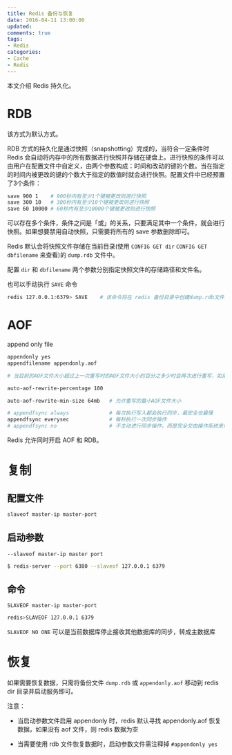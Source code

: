```yaml
---
title: Redis 备份与恢复
date: 2016-04-11 13:00:00
updated:
comments: true
tags:
- Redis
categories:
- Cache
- Redis
---
```


本文介绍 Redis 持久化。

<!--more-->

# RDB

该方式为默认方式。

RDB 方式的持久化是通过快照（snapshotting）完成的，当符合一定条件时 Redis 会自动将内存中的所有数据进行快照并存储在硬盘上。进行快照的条件可以由用户在配置文件中自定义，由两个参数构成：时间和改动的键的个数。当在指定的时间内被更改的键的个数大于指定的数值时就会进行快照。配置文件中已经预置了3个条件：

```bash
save 900 1    # 900秒内有至少1个键被更改则进行快照
save 300 10   # 300秒内有至少10个键被更改则进行快照
save 60 10000 # 60秒内有至少10000个键被更改则进行快照
```

可以存在多个条件，条件之间是「或」的关系，只要满足其中一个条件，就会进行快照。如果想要禁用自动快照，只需要将所有的 save 参数删除即可。

Redis 默认会将快照文件存储在当前目录(使用 `CONFIG GET dir` `CONFIG GET dbfilename` 来查看)的 `dump.rdb` 文件中。

配置 `dir` 和 `dbfilename` 两个参数分别指定快照文件的存储路径和文件名。

也可以手动执行 `SAVE` 命令

```bash
redis 127.0.0.1:6379> SAVE    # 该命令将在 redis 备份目录中创建dump.rdb文件。
```

# AOF

append only file

```bash
appendonly yes
appendfilename appendonly.aof

# 当目前的AOF文件大小超过上一次重写时的AOF文件大小的百分之多少时会再次进行重写，如果之前没有重写过，则以启动时的AOF文件大小为依据

auto-aof-rewrite-percentage 100

auto-aof-rewrite-min-size 64mb   # 允许重写的最小AOF文件大小

# appendfsync always             # 每次执行写入都会执行同步，最安全也最慢
appendfsync everysec             # 每秒执行一次同步操作
# appendfsync no                 # 不主动进行同步操作，而是完全交由操作系统来做（即每30秒一次），最快也最不安全
```

Redis 允许同时开启 AOF 和 RDB。

# 复制

## 配置文件

```bash
slaveof master-ip master-port
```

## 启动参数

`--slaveof master-ip master port`

```bash
$ redis-server --port 6380 --slaveof 127.0.0.1 6379
```

## 命令

`SLAVEOF master-ip master-port`

```bash
redis>SLAVEOF 127.0.0.1 6379
```

`SLAVEOF NO ONE` 可以是当前数据库停止接收其他数据库的同步，转成主数据库

# 恢复

如果需要恢复数据，只需将备份文件 `dump.rdb` 或 `appendonly.aof` 移动到 redis dir 目录并启动服务即可。

注意：  

* 当启动参数文件启用 appendonly 时，redis 默认寻找 appendonly.aof 恢复数据，如果没有 aof 文件，则 redis 数据为空

* 当需要使用 rdb 文件恢复数据时，启动参数文件需注释掉 `#appendonly yes`
